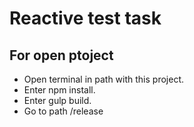 # Reactive test task

## For open ptoject 
- Open terminal in path with this project.
- Enter npm install.
- Enter gulp build.
- Go to path /release 
